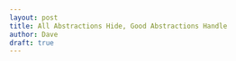 ```yaml
---
layout: post
title: All Abstractions Hide, Good Abstractions Handle
author: Dave
draft: true
---
```

